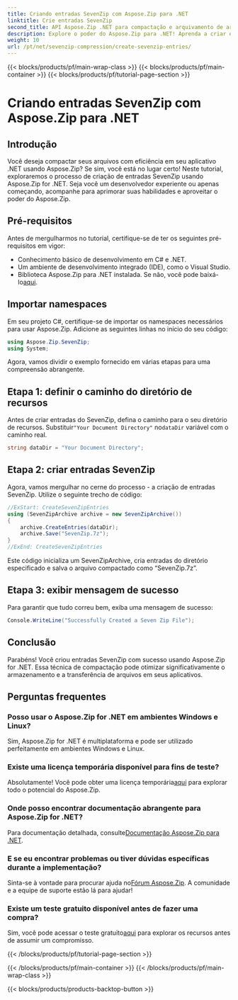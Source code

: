 ```yaml
---
title: Criando entradas SevenZip com Aspose.Zip para .NET
linktitle: Crie entradas SevenZip
second_title: API Aspose.Zip .NET para compactação e arquivamento de arquivos
description: Explore o poder do Aspose.Zip para .NET! Aprenda a criar entradas SevenZip passo a passo. Compacte arquivos sem esforço. Baixe agora para uma experiência de desenvolvimento perfeita.
weight: 10
url: /pt/net/sevenzip-compression/create-sevenzip-entries/
---
```


{{< blocks/products/pf/main-wrap-class >}}
{{< blocks/products/pf/main-container >}}
{{< blocks/products/pf/tutorial-page-section >}}

# Criando entradas SevenZip com Aspose.Zip para .NET


## Introdução

Você deseja compactar seus arquivos com eficiência em seu aplicativo .NET usando Aspose.Zip? Se sim, você está no lugar certo! Neste tutorial, exploraremos o processo de criação de entradas SevenZip usando Aspose.Zip for .NET. Seja você um desenvolvedor experiente ou apenas começando, acompanhe para aprimorar suas habilidades e aproveitar o poder do Aspose.Zip.

## Pré-requisitos

Antes de mergulharmos no tutorial, certifique-se de ter os seguintes pré-requisitos em vigor:

- Conhecimento básico de desenvolvimento em C# e .NET.
- Um ambiente de desenvolvimento integrado (IDE), como o Visual Studio.
-  Biblioteca Aspose.Zip para .NET instalada. Se não, você pode baixá-lo[aqui](https://releases.aspose.com/zip/net/).

## Importar namespaces

Em seu projeto C#, certifique-se de importar os namespaces necessários para usar Aspose.Zip. Adicione as seguintes linhas no início do seu código:

```csharp
using Aspose.Zip.SevenZip;
using System;
```

Agora, vamos dividir o exemplo fornecido em várias etapas para uma compreensão abrangente.

## Etapa 1: definir o caminho do diretório de recursos

 Antes de criar entradas do SevenZip, defina o caminho para o seu diretório de recursos. Substituir`"Your Document Directory"` no`dataDir` variável com o caminho real.

```csharp
string dataDir = "Your Document Directory";
```

## Etapa 2: criar entradas SevenZip

Agora, vamos mergulhar no cerne do processo - a criação de entradas SevenZip. Utilize o seguinte trecho de código:

```csharp
//ExStart: CreateSevenZipEntries
using (SevenZipArchive archive = new SevenZipArchive())
{
    archive.CreateEntries(dataDir);
    archive.Save("SevenZip.7z");
}
//ExEnd: CreateSevenZipEntries
```

Este código inicializa um SevenZipArchive, cria entradas do diretório especificado e salva o arquivo compactado como “SevenZip.7z”.

## Etapa 3: exibir mensagem de sucesso

Para garantir que tudo correu bem, exiba uma mensagem de sucesso:

```csharp
Console.WriteLine("Successfully Created a Seven Zip File");
```

## Conclusão

Parabéns! Você criou entradas SevenZip com sucesso usando Aspose.Zip for .NET. Essa técnica de compactação pode otimizar significativamente o armazenamento e a transferência de arquivos em seus aplicativos.

## Perguntas frequentes

### Posso usar o Aspose.Zip for .NET em ambientes Windows e Linux?
Sim, Aspose.Zip for .NET é multiplataforma e pode ser utilizado perfeitamente em ambientes Windows e Linux.

### Existe uma licença temporária disponível para fins de teste?
 Absolutamente! Você pode obter uma licença temporária[aqui](https://purchase.aspose.com/temporary-license/) para explorar todo o potencial do Aspose.Zip.

### Onde posso encontrar documentação abrangente para Aspose.Zip for .NET?
 Para documentação detalhada, consulte[Documentação Aspose.Zip para .NET](https://reference.aspose.com/zip/net/).

### E se eu encontrar problemas ou tiver dúvidas específicas durante a implementação?
 Sinta-se à vontade para procurar ajuda no[Fórum Aspose.Zip](https://forum.aspose.com/c/zip/37). A comunidade e a equipe de suporte estão lá para ajudar!

### Existe um teste gratuito disponível antes de fazer uma compra?
 Sim, você pode acessar o teste gratuito[aqui](https://releases.aspose.com/) para explorar os recursos antes de assumir um compromisso.

{{< /blocks/products/pf/tutorial-page-section >}}

{{< /blocks/products/pf/main-container >}}
{{< /blocks/products/pf/main-wrap-class >}}

{{< blocks/products/products-backtop-button >}}
